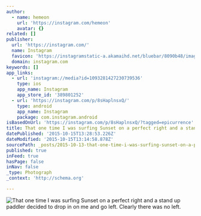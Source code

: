 ```yaml
---
author:
  - name: hemeon
    url: 'https://instagram.com/hemeon'
    avatar: {}
related: []
publisher:
  url: 'https://instagram.com/'
  name: Instagram
  favicon: 'https://instagramstatic-a.akamaihd.net/bluebar/8090b48/images/ico/favicon.ico'
  domain: instagram.com
keywords: []
app_links:
  - url: 'instagram://media?id=1093281427230739536'
    type: ios
    app_name: Instagram
    app_store_id: '389801252'
  - url: 'https://instagram.com/p/8sHaplnsxQ/'
    type: android
    app_name: Instagram
    package: com.instagram.android
isBasedOnUrl: 'https://instagram.com/p/8sHaplnsxQ/?tagged=epicurrence'
title: That one time I was surfing Sunset on a perfect right and a stand up paddler decided to drop in on me and go left. Clearly there was no left.
datePublished: '2015-10-15T13:28:53.226Z'
dateModified: '2015-10-15T13:14:58.878Z'
sourcePath: _posts/2015-10-13-that-one-time-i-was-surfing-sunset-on-a-perfect-right-and-a.md
published: true
inFeed: true
hasPage: false
inNav: false
_type: Photograph
_context: 'http://schema.org'

---
```

![That one time I was surfing Sunset on a perfect right and a stand up paddler decided to drop in on me and go left&period; Clearly there was no left&period;](https://igcdn-photos-a-a.akamaihd.net/hphotos-ak-xaf1/t51.2885-15/s640x640/sh0.08/e35/12142063_447443398776256_205446805_n.jpg)